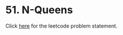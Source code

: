 # 51. N-Queens

Click [here](https://leetcode.com/problems/n-queens/) for the leetcode problem statement.
